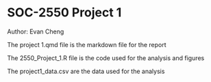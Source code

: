 # SOC-2550 Project 1

Author: Evan Cheng

The project 1.qmd file is the markdown file for the report

The 2550_Project_1.R file is the code used for the analysis and figures

The project1_data.csv are the data used for the analysis 